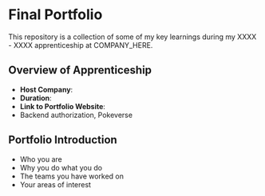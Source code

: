 # Final Portfolio

This repository is a collection of some of my key learnings during my XXXX - XXXX apprenticeship at COMPANY_HERE.

## Overview of Apprenticeship
- **Host Company**:
- **Duration**:
- **Link to Portfolio Website**:
- Backend authorization, Pokeverse

## Portfolio Introduction
- Who you are
- Why you do what you do
- The teams you have worked on
- Your areas of interest
